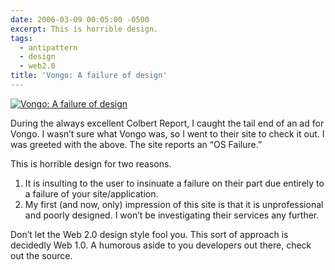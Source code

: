 ```yaml
---
date: 2006-03-09 00:05:00 -0500
excerpt: This is horrible design.
tags:
  - antipattern
  - design
  - web2.0
title: 'Vongo: A failure of design'
---
```


[![Vongo: A failure of design](http://static.flickr.com/35/109952775_0da987bf1a_m.jpg)](http://flickr.com/photos/jgarber/109952775/)

During the always excellent Colbert Report, I caught the tail end of an ad for Vongo. I wasn’t sure what Vongo was, so I went to their site to check it out. I was greeted with the above. The site reports an “OS Failure.”

This is horrible design for two reasons.

1. It is insulting to the user to insinuate a failure on their part due entirely to a failure of your site/application.
2. My first (and now, only) impression of this site is that it is unprofessional and poorly designed. I won’t be investigating their services any further.

Don’t let the Web 2.0 design style fool you. This sort of approach is decidedly Web 1.0. A humorous aside to you developers out there, check out the source.